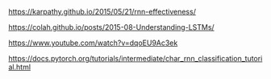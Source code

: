 https://karpathy.github.io/2015/05/21/rnn-effectiveness/

https://colah.github.io/posts/2015-08-Understanding-LSTMs/

https://www.youtube.com/watch?v=dqoEU9Ac3ek

https://docs.pytorch.org/tutorials/intermediate/char_rnn_classification_tutorial.html
